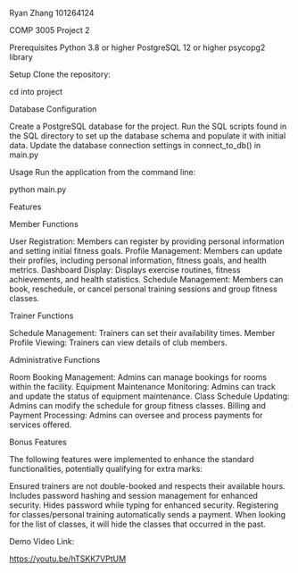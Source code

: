 Ryan Zhang
101264124

COMP 3005 Project 2

Prerequisites
Python 3.8 or higher
PostgreSQL 12 or higher
psycopg2 library

Setup
Clone the repository:

cd into project

Database Configuration

Create a PostgreSQL database for the project.
Run the SQL scripts found in the SQL directory to set up the database schema and populate it with initial data.
Update the database connection settings in connect_to_db() in main.py

Usage
Run the application from the command line:

python main.py


Features

Member Functions

User Registration: Members can register by providing personal information and setting initial fitness goals.
Profile Management: Members can update their profiles, including personal information, fitness goals, and health metrics.
Dashboard Display: Displays exercise routines, fitness achievements, and health statistics.
Schedule Management: Members can book, reschedule, or cancel personal training sessions and group fitness classes.

Trainer Functions

Schedule Management: Trainers can set their availability times.
Member Profile Viewing: Trainers can view details of club members.

Administrative Functions

Room Booking Management: Admins can manage bookings for rooms within the facility.
Equipment Maintenance Monitoring: Admins can track and update the status of equipment maintenance.
Class Schedule Updating: Admins can modify the schedule for group fitness classes.
Billing and Payment Processing: Admins can oversee and process payments for services offered.

Bonus Features

The following features were implemented to enhance the standard functionalities, potentially qualifying for extra marks:

Ensured trainers are not double-booked and respects their available hours.
Includes password hashing and session management for enhanced security.
Hides password while typing for enhanced security.
Registering for classes/personal training automatically sends a payment.
When looking for the list of classes, it will hide the classes that occurred in the past.


Demo Video Link:

https://youtu.be/hTSKK7VPtUM
